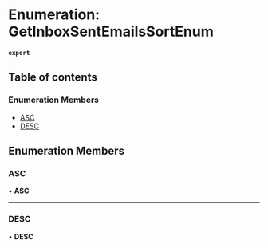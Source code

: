 # Enumeration: GetInboxSentEmailsSortEnum

**`export`**

## Table of contents

### Enumeration Members

- [ASC](GetInboxSentEmailsSortEnum.md#asc)
- [DESC](GetInboxSentEmailsSortEnum.md#desc)

## Enumeration Members

### <a id="asc" name="asc"></a> ASC

• **ASC**

___

### <a id="desc" name="desc"></a> DESC

• **DESC**
